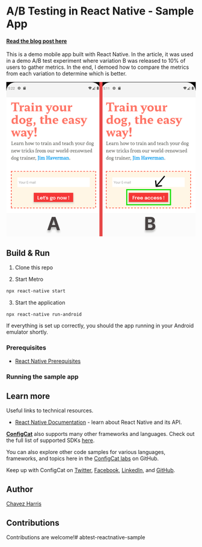 # A/B Testing in React Native - Sample App

#### [Read the blog post here](https://configcat.com/blog/)

This is a demo mobile app built with React Native. In the article, it was used in a demo A/B test experiment where variation B was released to 10% of users to gather metrics. In the end, I demoed how to compare the metrics from each variation to determine which is better.

![A/B Versions](ab_versions.png)

## Build & Run

1. Clone this repo

2. Start Metro

```sh
npx react-native start
```

3. Start the application

```
npx react-native run-android
```

If everything is set up correctly, you should the app running in your Android emulator shortly.

### Prerequisites
- [React Native Prerequisites](https://reactnative.dev/docs/environment-setup)

### Running the sample app

## Learn more

Useful links to technical resources.

- [React Native Documentation](https://reactnative.dev/docs/getting-started) - learn about React Native and its API.

[**ConfigCat**](https://configcat.com) also supports many other frameworks and languages. Check out the full list of supported SDKs [here](https://configcat.com/docs/sdk-reference/overview/).

You can also explore other code samples for various languages, frameworks, and topics here in the [ConfigCat labs](https://github.com/configcat-labs) on GitHub.

Keep up with ConfigCat on [Twitter](https://twitter.com/configcat), [Facebook](https://www.facebook.com/configcat), [LinkedIn](https://www.linkedin.com/company/configcat/), and [GitHub](https://github.com/configcat).

## Author
[Chavez Harris](https://github.com/codedbychavez)

## Contributions
Contributions are welcome!# abtest-reactnative-sample
